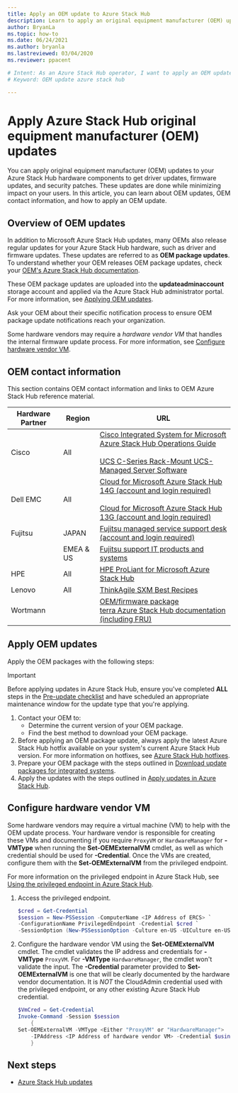 ```yaml
---
title: Apply an OEM update to Azure Stack Hub
description: Learn to apply an original equipment manufacturer (OEM) update to Azure Stack Hub.
author: BryanLa
ms.topic: how-to
ms.date: 06/24/2021
ms.author: bryanla
ms.lastreviewed: 03/04/2020
ms.reviewer: ppacent

# Intent: As an Azure Stack Hub operator, I want to apply an OEM update to Azure Stack Hub so I can get driver updates and security patches.
# Keyword: OEM update azure stack hub

---
```


# Apply Azure Stack Hub original equipment manufacturer (OEM) updates

You can apply original equipment manufacturer (OEM) updates to your Azure Stack Hub hardware components to get driver updates, firmware updates, and security patches. These updates are done while minimizing impact on your users. In this article, you can learn about OEM updates, OEM contact information, and how to apply an OEM update.

## Overview of OEM updates

In addition to Microsoft Azure Stack Hub updates, many OEMs also release regular updates for your Azure Stack Hub hardware, such as driver and firmware updates. These updates are referred to as **OEM package updates**. To understand whether your OEM releases OEM package updates, check your [OEM's Azure Stack Hub documentation](#oem-contact-information).

These OEM package updates are uploaded into the **updateadminaccount** storage account and applied via the Azure Stack Hub administrator portal. For more information, see [Applying OEM updates](#apply-oem-updates).

Ask your OEM about their specific notification process to ensure OEM package update notifications reach your organization.

Some hardware vendors may require a *hardware vendor VM* that handles the internal firmware update process. For more information, see [Configure hardware vendor VM](#configure-hardware-vendor-vm).

## OEM contact information

This section contains OEM contact information and links to OEM Azure Stack Hub reference material.

| Hardware Partner | Region | URL |
|-----|----|-----|
| Cisco | All | [Cisco Integrated System for Microsoft Azure Stack Hub Operations Guide](https://www.cisco.com/c/en/us/td/docs/unified_computing/ucs/azure-stack/b_Azure_Stack_Operations_Guide_4-0/b_Azure_Stack_Operations_Guide_4-0_chapter_01000.html)<br><br>[UCS C-Series Rack-Mount UCS-Managed Server Software](https://www.cisco.com/c/en/us/support/servers-unified-computing/ucs-c-series-rack-mount-ucs-managed-server-software/series.html) |
| Dell EMC | All | [Cloud for Microsoft Azure Stack Hub 14G (account and login required)](https://support.emc.com/downloads/44615_Cloud-for-Microsoft-Azure-Stack-14G)<br><br>[Cloud for Microsoft Azure Stack Hub 13G (account and login required)](https://support.emc.com/downloads/42238_Cloud-for-Microsoft-Azure-Stack-13G) |
| Fujitsu | JAPAN | [Fujitsu managed service support desk (account and login required)](https://eservice.fujitsu.com/supportdesk-web/) |
|  | EMEA & US | [Fujitsu support IT products and systems](https://support.ts.fujitsu.com/IndexContact.asp?lng=COM&ln=no&LC=del) |
| HPE | All | [HPE ProLiant for Microsoft Azure Stack Hub](http://www.hpe.com/info/MASupdates) |
| Lenovo | All | [ThinkAgile SXM Best Recipes](https://datacentersupport.lenovo.com/us/en/solutions/ht505122)
| Wortmann |  | [OEM/firmware package](https://drive.terracloud.de/dl/fiTdTb66mwDAJWgUXUW8KNsd/)<br>[terra Azure Stack Hub documentation (including FRU)](https://aka.ms/aa6zktc)

## Apply OEM updates

Apply the OEM packages with the following steps:

> [!IMPORTANT]
> Before applying updates in Azure Stack Hub, ensure you've completed **ALL** steps in the [Pre-update checklist](release-notes-checklist.md) and have scheduled an appropriate maintenance window for the update type that you're applying.

1. Contact your OEM to:
      - Determine the current version of your OEM package.
      - Find the best method to download your OEM package.
2. Before applying an OEM package update, always apply the latest Azure Stack Hub hotfix available on your system's current Azure Stack Hub version. For more information on hotfixes, see [Azure Stack Hub hotfixes](azure-stack-servicing-policy.md).
3. Prepare your OEM package with the steps outlined in [Download update packages for integrated systems](azure-stack-servicing-policy.md).
4. Apply the updates with the steps outlined in [Apply updates in Azure Stack Hub](azure-stack-apply-updates.md).

## Configure hardware vendor VM

Some hardware vendors may require a virtual machine (VM) to help with the OEM update process. Your hardware vendor is responsible for creating these VMs and documenting if you require `ProxyVM` or `HardwareManager` for **-VMType** when running the **Set-OEMExternalVM** cmdlet, as well as which credential should be used for **-Credential**. Once the VMs are created, configure them with the **Set-OEMExternalVM** from the privileged endpoint.

For more information on the privileged endpoint in Azure Stack Hub, see [Using the privileged endpoint in Azure Stack Hub](azure-stack-privileged-endpoint.md).

1. Access the privileged endpoint.

    ```powershell
    $cred = Get-Credential
    $session = New-PSSession -ComputerName <IP Address of ERCS> `
    -ConfigurationName PrivilegedEndpoint -Credential $cred `
    -SessionOption (New-PSSessionOption -Culture en-US -UICulture en-US)
    ```

2. Configure the hardware vendor VM using the **Set-OEMExternalVM** cmdlet. The cmdlet validates the IP address and credentials for **-VMType** `ProxyVM`. For **-VMType** `HardwareManager`, the cmdlet won't validate the input. The **-Credential** parameter provided to **Set-OEMExternalVM** is one that will be clearly documented by the hardware vendor documentation.  It is *NOT* the CloudAdmin credential used with the privileged endpoint, or any other existing Azure Stack Hub credential.

    ```powershell
    $VmCred = Get-Credential
    Invoke-Command -Session $session
        {
    Set-OEMExternalVM -VMType <Either "ProxyVM" or "HardwareManager">
        -IPAddress <IP Address of hardware vendor VM> -Credential $using:VmCred
        }
    ```

## Next steps

- [Azure Stack Hub updates](azure-stack-updates.md)
